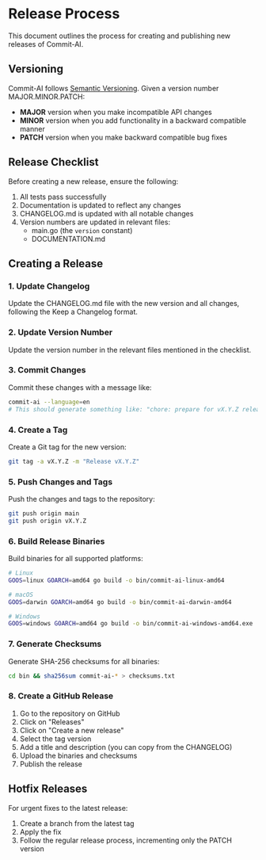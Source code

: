 # Release Process

This document outlines the process for creating and publishing new releases of Commit-AI.

## Versioning

Commit-AI follows [Semantic Versioning](https://semver.org/spec/v2.0.0.html). Given a version number MAJOR.MINOR.PATCH:

- **MAJOR** version when you make incompatible API changes
- **MINOR** version when you add functionality in a backward compatible manner
- **PATCH** version when you make backward compatible bug fixes

## Release Checklist

Before creating a new release, ensure the following:

1. All tests pass successfully
2. Documentation is updated to reflect any changes
3. CHANGELOG.md is updated with all notable changes
4. Version numbers are updated in relevant files:
   - main.go (the `version` constant)
   - DOCUMENTATION.md

## Creating a Release

### 1. Update Changelog

Update the CHANGELOG.md file with the new version and all changes, following the Keep a Changelog format.

### 2. Update Version Number

Update the version number in the relevant files mentioned in the checklist.

### 3. Commit Changes

Commit these changes with a message like:

```bash
commit-ai --language=en
# This should generate something like: "chore: prepare for vX.Y.Z release"
```

### 4. Create a Tag

Create a Git tag for the new version:

```bash
git tag -a vX.Y.Z -m "Release vX.Y.Z"
```

### 5. Push Changes and Tags

Push the changes and tags to the repository:

```bash
git push origin main
git push origin vX.Y.Z
```

### 6. Build Release Binaries

Build binaries for all supported platforms:

```bash
# Linux
GOOS=linux GOARCH=amd64 go build -o bin/commit-ai-linux-amd64

# macOS
GOOS=darwin GOARCH=amd64 go build -o bin/commit-ai-darwin-amd64

# Windows
GOOS=windows GOARCH=amd64 go build -o bin/commit-ai-windows-amd64.exe
```

### 7. Generate Checksums

Generate SHA-256 checksums for all binaries:

```bash
cd bin && sha256sum commit-ai-* > checksums.txt
```

### 8. Create a GitHub Release

1. Go to the repository on GitHub
2. Click on "Releases"
3. Click on "Create a new release"
4. Select the tag version
5. Add a title and description (you can copy from the CHANGELOG)
6. Upload the binaries and checksums
7. Publish the release

## Hotfix Releases

For urgent fixes to the latest release:

1. Create a branch from the latest tag
2. Apply the fix
3. Follow the regular release process, incrementing only the PATCH version 